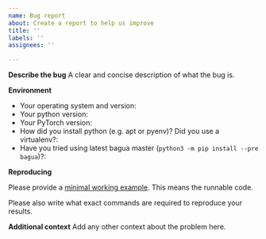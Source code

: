 ```yaml
---
name: Bug report
about: Create a report to help us improve
title: ''
labels: ''
assignees: ''

---
```


**Describe the bug**
A clear and concise description of what the bug is.

**Environment**

 - Your operating system and version:
 - Your python version:
 - Your PyTorch version:
 - How did you install python (e.g. apt or pyenv)? Did you use a virtualenv?:
 - Have you tried using latest bagua master (`python3 -m pip install --pre bagua`)?:

**Reproducing**

Please provide a [minimal working example](https://stackoverflow.com/help/mcve). This means the runnable code.

Please also write what exact commands are required to reproduce your results.

**Additional context**
Add any other context about the problem here.

